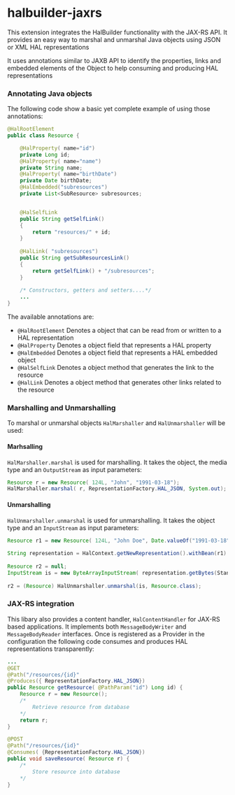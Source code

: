 halbuilder-jaxrs
================

This extension integrates the HalBuilder functionality with the JAX-RS API. It provides an easy way to marshal and unmarshal Java objects using JSON or XML HAL representations

It uses annotations similar to JAXB API to identify the properties, links and embedded elements of the Object to help consuming and producing HAL representations

### Annotating Java objects
The following code show a basic yet complete example of using those annotations:
```java
@HalRootElement
public class Resource {

    @HalProperty( name="id")
    private Long id;
    @HalProperty( name="name")
    private String name;
    @HalProperty( name="birthDate")
    private Date birthDate;
    @HalEmbedded("subresources")
    private List<SubResource> subresources;


    @HalSelfLink
    public String getSelfLink()
    {
        return "resources/" + id;
    }
    
    @HalLink( "subresources")
    public String getSubResourcesLink()
    {
        return getSelfLink() + "/subresources";
    }
    
    /* Constructors, getters and setters....*/
    ...
}
```    
The available annotations are:

* ```@HalRootElement```  Denotes a object that can be read from or written to a HAL representation
* ```@HalProperty```  Denotes a object field that represents a HAL property
* ```@HalEmbedded```  Denotes a object field that represents a HAL embedded object
* ```@HalSelfLink```  Denotes a object method that generates the link to the resource
* ```@HalLink```  Denotes a object method that generates other links related to the resource

### Marshalling and Unmarshalling
To marshal or unmarshal objects ```HalMarshaller``` and ```HalUnmarshaller``` will be used:

#### Marhsalling
```HalMarshaller.marshal```  is used for marshalling. It takes the object, the media type and an ``` OutputStream ```  as input parameters:
```java
Resource r = new Resource( 124L, "John", "1991-03-18");
HalMarshaller.marshal( r, RepresentationFactory.HAL_JSON, System.out);
``` 
#### Unmarshalling
```HalUnmarshaller.unmarshal```  is used for unmarshalling. It takes the object type and an ``` InputStream ```  as input parameters:

```java
Resource r1 = new Resource( 124L, "John Doe", Date.valueOf("1991-03-18"));
        
String representation = HalContext.getNewRepresentation().withBean(r1).toString( RepresentationFactory.HAL_JSON);
                
Resource r2 = null;
InputStream is = new ByteArrayInputStream( representation.getBytes(StandardCharsets.UTF_8));
      
r2 = (Resource) HalUnmarshaller.unmarshal(is, Resource.class);
``` 

### JAX-RS integration
This libary also provides a content handler, ``` HalContentHandler ``` for JAX-RS based applications. It implements both ```MessageBodyWriter``` and ````MessageBodyReader```` interfaces. Once is registered as a Provider in the configuration the following code consumes and produces HAL representations transparently:

```java
...
@GET
@Path("/resources/{id}"
@Produces({ RepresentationFactory.HAL_JSON})
public Resource getResource( @PathParam("id") Long id) {
    Resource r = new Resource();
    /* 
        Retrieve resource from database
    */
    return r;
}

@POST
@Path("/resources/{id}"
@Consumes( {RepresentationFactory.HAL_JSON})
public void saveResource( Resource r) {
    /*
        Store resource into database
    */
}
```
